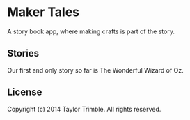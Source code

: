 Maker Tales
===========

A story book app, where making crafts is part of the story.

Stories
-------

Our first and only story so far is The Wonderful Wizard of Oz.

License
-------

Copyright (c) 2014 Taylor Trimble. All rights reserved.
